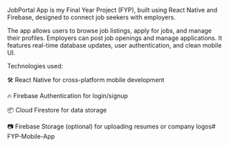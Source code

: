 JobPortal App is my Final Year Project (FYP), built using React Native and Firebase, designed to connect job seekers with employers.

The app allows users to browse job listings, apply for jobs, and manage their profiles. Employers can post job openings and manage applications. It features real-time database updates, user authentication, and clean mobile UI.

Technologies used:

🛠️ React Native for cross-platform mobile development

🔥 Firebase Authentication for login/signup

📦 Cloud Firestore for data storage

📷 Firebase Storage (optional) for uploading resumes or company logos# FYP-Mobile-App

